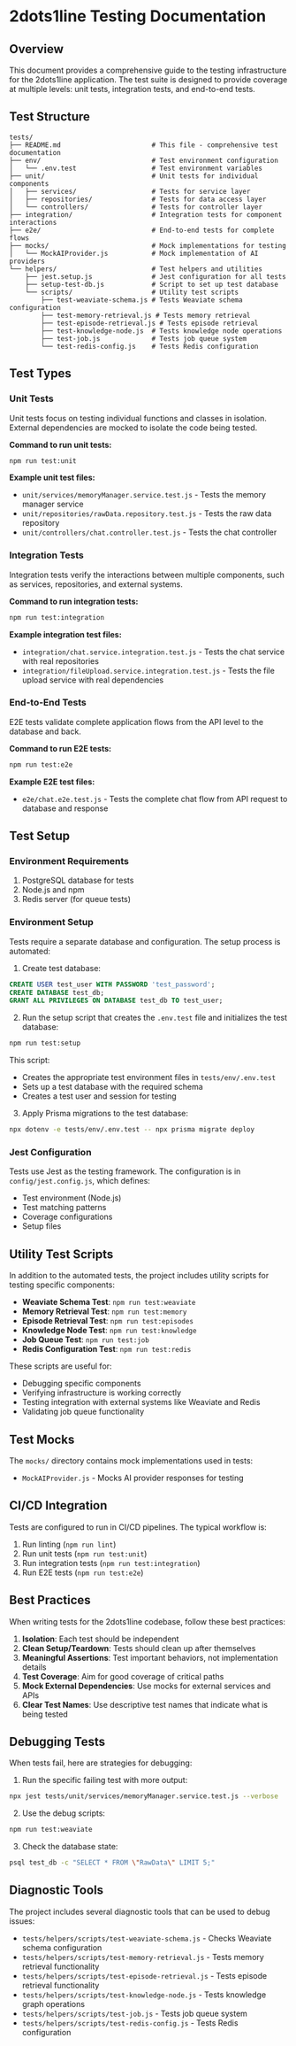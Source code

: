 # 2dots1line Testing Documentation

## Overview

This document provides a comprehensive guide to the testing infrastructure for the 2dots1line application. The test suite is designed to provide coverage at multiple levels: unit tests, integration tests, and end-to-end tests.

## Test Structure

```
tests/
├── README.md                       # This file - comprehensive test documentation
├── env/                            # Test environment configuration
│   └── .env.test                   # Test environment variables
├── unit/                           # Unit tests for individual components
│   ├── services/                   # Tests for service layer
│   ├── repositories/               # Tests for data access layer
│   └── controllers/                # Tests for controller layer
├── integration/                    # Integration tests for component interactions
├── e2e/                            # End-to-end tests for complete flows
├── mocks/                          # Mock implementations for testing
│   └── MockAIProvider.js           # Mock implementation of AI providers
└── helpers/                        # Test helpers and utilities
    ├── jest.setup.js               # Jest configuration for all tests
    ├── setup-test-db.js            # Script to set up test database
    └── scripts/                    # Utility test scripts
        ├── test-weaviate-schema.js # Tests Weaviate schema configuration
        ├── test-memory-retrieval.js # Tests memory retrieval
        ├── test-episode-retrieval.js # Tests episode retrieval
        ├── test-knowledge-node.js  # Tests knowledge node operations
        ├── test-job.js             # Tests job queue system
        └── test-redis-config.js    # Tests Redis configuration
```

## Test Types

### Unit Tests

Unit tests focus on testing individual functions and classes in isolation. External dependencies are mocked to isolate the code being tested.

**Command to run unit tests:**
```bash
npm run test:unit
```

**Example unit test files:**
- `unit/services/memoryManager.service.test.js` - Tests the memory manager service
- `unit/repositories/rawData.repository.test.js` - Tests the raw data repository
- `unit/controllers/chat.controller.test.js` - Tests the chat controller

### Integration Tests

Integration tests verify the interactions between multiple components, such as services, repositories, and external systems.

**Command to run integration tests:**
```bash
npm run test:integration
```

**Example integration test files:**
- `integration/chat.service.integration.test.js` - Tests the chat service with real repositories
- `integration/fileUpload.service.integration.test.js` - Tests the file upload service with real dependencies

### End-to-End Tests

E2E tests validate complete application flows from the API level to the database and back.

**Command to run E2E tests:**
```bash
npm run test:e2e
```

**Example E2E test files:**
- `e2e/chat.e2e.test.js` - Tests the complete chat flow from API request to database and response

## Test Setup

### Environment Requirements

1. PostgreSQL database for tests
2. Node.js and npm
3. Redis server (for queue tests)

### Environment Setup

Tests require a separate database and configuration. The setup process is automated:

1. Create test database:
```sql
CREATE USER test_user WITH PASSWORD 'test_password';
CREATE DATABASE test_db;
GRANT ALL PRIVILEGES ON DATABASE test_db TO test_user;
```

2. Run the setup script that creates the `.env.test` file and initializes the test database:
```bash
npm run test:setup
```

This script:
- Creates the appropriate test environment files in `tests/env/.env.test`
- Sets up a test database with the required schema
- Creates a test user and session for testing

3. Apply Prisma migrations to the test database:
```bash
npx dotenv -e tests/env/.env.test -- npx prisma migrate deploy
```

### Jest Configuration

Tests use Jest as the testing framework. The configuration is in `config/jest.config.js`, which defines:

- Test environment (Node.js)
- Test matching patterns
- Coverage configurations
- Setup files

## Utility Test Scripts

In addition to the automated tests, the project includes utility scripts for testing specific components:

- **Weaviate Schema Test**: `npm run test:weaviate`
- **Memory Retrieval Test**: `npm run test:memory`
- **Episode Retrieval Test**: `npm run test:episodes`
- **Knowledge Node Test**: `npm run test:knowledge`
- **Job Queue Test**: `npm run test:job`
- **Redis Configuration Test**: `npm run test:redis`

These scripts are useful for:
- Debugging specific components
- Verifying infrastructure is working correctly
- Testing integration with external systems like Weaviate and Redis
- Validating job queue functionality

## Test Mocks

The `mocks/` directory contains mock implementations used in tests:

- `MockAIProvider.js` - Mocks AI provider responses for testing

## CI/CD Integration

Tests are configured to run in CI/CD pipelines. The typical workflow is:

1. Run linting (`npm run lint`)
2. Run unit tests (`npm run test:unit`)
3. Run integration tests (`npm run test:integration`)
4. Run E2E tests (`npm run test:e2e`)

## Best Practices

When writing tests for the 2dots1line codebase, follow these best practices:

1. **Isolation**: Each test should be independent
2. **Clean Setup/Teardown**: Tests should clean up after themselves
3. **Meaningful Assertions**: Test important behaviors, not implementation details
4. **Test Coverage**: Aim for good coverage of critical paths
5. **Mock External Dependencies**: Use mocks for external services and APIs
6. **Clear Test Names**: Use descriptive test names that indicate what is being tested

## Debugging Tests

When tests fail, here are strategies for debugging:

1. Run the specific failing test with more output:
```bash
npx jest tests/unit/services/memoryManager.service.test.js --verbose
```

2. Use the debug scripts:
```bash
npm run test:weaviate
```

3. Check the database state:
```bash
psql test_db -c "SELECT * FROM \"RawData\" LIMIT 5;"
```

## Diagnostic Tools

The project includes several diagnostic tools that can be used to debug issues:

- `tests/helpers/scripts/test-weaviate-schema.js` - Checks Weaviate schema configuration
- `tests/helpers/scripts/test-memory-retrieval.js` - Tests memory retrieval functionality
- `tests/helpers/scripts/test-episode-retrieval.js` - Tests episode retrieval functionality
- `tests/helpers/scripts/test-knowledge-node.js` - Tests knowledge graph operations
- `tests/helpers/scripts/test-job.js` - Tests job queue system
- `tests/helpers/scripts/test-redis-config.js` - Tests Redis configuration 